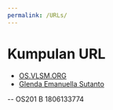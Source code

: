 ```yaml
---
permalink: /URLs/
---
```


# Kumpulan URL

* [OS.VLSM.ORG](https://os.vlsm.org/)
* [Glenda Emanuella Sutanto](../)

-- OS201 B 1806133774